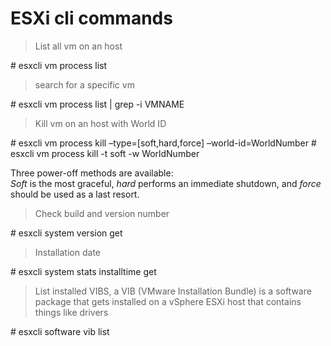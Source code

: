 ESXi cli commands
=====

>List all vm on an host

\# esxcli vm process list

> search for a specific vm 

\# esxcli vm process list \| grep -i VMNAME

>Kill vm on an host with World ID

\# esxcli vm process kill –type=[soft,hard,force] –world-id=WorldNumber
\# esxcli vm process kill -t soft -w WorldNumber

Three power-off methods are available:<br>
*Soft* is the most graceful, *hard* performs an immediate shutdown, and *force* should be used as a last resort.

>Check build and version number

\# esxcli system version get

>Installation date

\# esxcli system stats installtime get

>List installed VIBS, a VIB \(VMware Installation Bundle) is a software package that gets installed on a vSphere ESXi host that contains things like drivers

\# esxcli software vib list